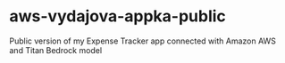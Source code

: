 # aws-vydajova-appka-public
Public version of my Expense Tracker app connected with Amazon AWS and Titan Bedrock model
